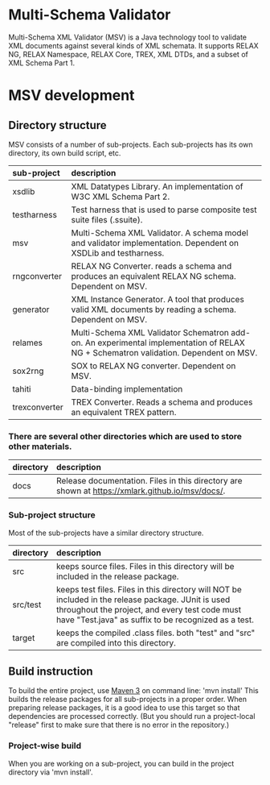 # Multi-Schema Validator

Multi-Schema XML Validator (MSV) is a Java technology tool to validate XML documents against several kinds of XML schemata. It supports RELAX NG, RELAX Namespace, RELAX Core, TREX, XML DTDs, and a subset of XML Schema Part 1.

# MSV development

## Directory structure

MSV consists of a number of sub-projects. Each sub-projects has its own directory, its own build script, etc.

| sub-project | description |
| :---------- | :---------- |
| xsdlib | XML Datatypes Library. An implementation of W3C XML Schema Part 2. |
| testharness | Test harness that is used to parse composite test suite files (.ssuite). |
| msv | Multi-Schema XML Validator. A schema model and validator implementation. Dependent on XSDLib and testharness. |
| rngconverter | RELAX NG Converter. reads a schema and produces an equivalent RELAX NG schema. Dependent on MSV. |
| generator | XML Instance Generator. A tool that produces valid XML documents by reading a schema. Dependent on MSV. |
| relames | Multi-Schema XML Validator Schematron add-on. An experimental implementation of RELAX NG + Schematron validation. Dependent on MSV. |
| sox2rng | SOX to RELAX NG converter. Dependent on MSV. |
| tahiti | Data-binding implementation |
| trexconverter | TREX Converter. Reads a schema and produces an equivalent TREX pattern.|

### There are several other directories which are used to store other materials.
| directory | description |
| :-------- | :---------- |
| docs | Release documentation. Files in this directory are shown at https://xmlark.github.io/msv/docs/. |

### Sub-project structure
Most of the sub-projects have a similar directory structure.

| directory | description |
| :-------- | :---------- |
| src | keeps source files. Files in this directory will be included in the release package. |
| src/test | keeps test files. Files in this directory will NOT be included in the release package. JUnit is used throughout the project, and every test code must have "Test.java" as suffix to be recognized as a test. |
| target | keeps the compiled .class files. both "test" and "src" are compiled into this directory. |


## Build instruction
To build the entire project, use [Maven 3](https://maven.apache.org/download.cgi) on command line: 
'mvn install' 
This builds the release packages for all sub-projects in a proper order.
When preparing release packages, it is a good idea to use this target so that dependencies are processed correctly. (But you should run a project-local "release" first to make sure that there is no error in the repository.)

### Project-wise build
When you are working on a sub-project, you can build in the project directory via 'mvn install'.